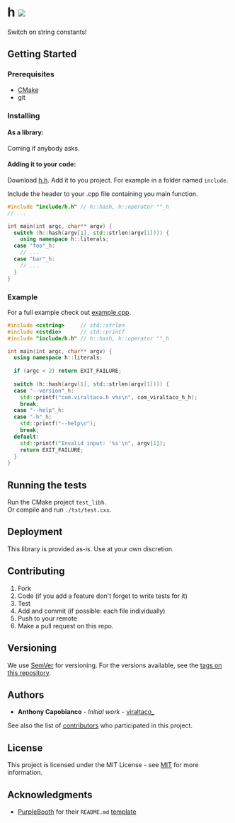 <div class="d-flex mb-3 px-3 px-md-4 px-lg-5">
  <div class="flex-auto min-width-0 width-fit mr-3">
      <h1 class="d-flex flex-wrap flex-items-center break-word f3 text-normal">
        <span itemprop="name" class="ml-2 flex-self-stretch">h</span>
        <span class="mr-2 flex-self-stretch">
          <a class="flex-shrink-0 d-none d-md-inline"
             href="https://travis-ci.com/ViralTaco/h">
            <img src="https://travis-ci.com/ViralTaco/h.svg?branch=master">
          </a>
        </span>  
      </h1>
    </div>
  </div>
Switch on string constants!

## Getting Started

### Prerequisites

* [CMake](https://cmake.org)
* git

### Installing

#### As a library:

Coming if anybody asks.

#### Adding it to your code:

Download [h.h](/lib/h.h). Add it to you project.
For example in a folder named `include`.

Include the header to your .cpp file containing you main function.

```c++
#include "include/h.h" // h::hash, h::operator ""_h
// ...

int main(int argc, char** argv) {
  switch (h::hash(argv[1], std::strlen(argv[1]))) {
    using namespace h::literals;
  case "foo"_h:
    // ...
  case "bar"_h:
    // ...
  }
}

```

### Example

For a full example check out [example.cpp](./example.cpp).

```c++
#include <cstring>     // std::strlen
#include <cstdio>      // std::printf
#include "include/h.h" // h::hash, h::operator ""_h

int main(int argc, char** argv) {
  using namespace h::literals;
  
  if (argc < 2) return EXIT_FAILURE;
  
  switch (h::hash(argv[1], std::strlen(argv[1]))) {
  case "--version"_h:
    std::printf("com.viraltaco.h v%s\n", com_viraltaco_h_h);
    break;
  case "--help"_h:
  case "-h"_h:
    std::printf("--help\n");
    break;
  default:
    std::printf("Invalid input: '%s'\n", argv[1]);
    return EXIT_FAILURE;
  }
}

```

## Running the tests

Run the CMake project `test_libh`.  
Or compile and run `./tst/test.cxx`.

## Deployment

This library is provided as-is. Use at your own discretion.

## Contributing

1. Fork
2. Code (if you add a feature don't forget to write tests for it)
3. Test
4. Add and commit (if possible: each file individually)
5. Push to your remote
6. Make a pull request on this repo.

## Versioning

We use [SemVer](http://semver.org/) for versioning. For the versions available,
see
the [tags on this repository](https://github.com/ViralTaco/h/tags).

## Authors

* **Anthony Capobianco** - *Initial work* -
  [viraltaco_](https://github.com/ViralTaco)

See also the list
of [contributors](https://github.com/your/project/contributors) who participated
in this project.

## License

This project is licensed under the MIT License -
see [MIT](https://opensource.org/licenses/MIT) for more information.

## Acknowledgments

* [PurpleBooth](https://github.com/PurpleBooth/) for
  their `README.md` [template](https://gist.github.com/PurpleBooth/109311bb0361f32d87a2)
